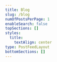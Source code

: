 ```yaml
---
title: Blog
slug: /blog
numOfPostsPerPage: 1
enableSearch: false
topSections: []
styles:
  title:
    textAlign: center
type: PostFeedLayout
bottomSections: []
---
```

